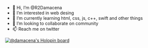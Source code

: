 - 👋 Hi, I’m @R2Damacena
- 👀 I’m interested in web desing
- 🌱 I’m currently learning html, css, js, c++, swift and other things
- 💞️ I’m looking to collaborate on community
- 📫 Reach me on twitter

<!---
R2Damacena/R2Damacena is a ✨ special ✨ repository because its `README.md` (this file) appears on your GitHub profile.
You can click the Preview link to take a look at your changes.
--->
[![@damacena's Holopin board](https://holopin.me/damacena)](https://holopin.io/@damacena)
